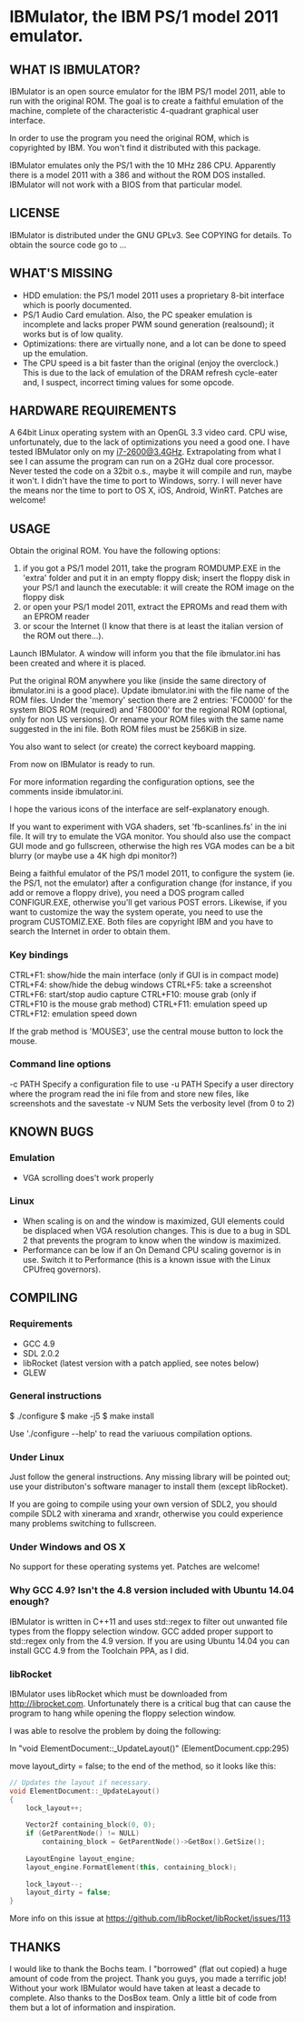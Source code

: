# IBMulator, the IBM PS/1 model 2011 emulator.


## WHAT IS IBMULATOR?

IBMulator is an open source emulator for the IBM PS/1 model 2011, able to run 
with the original ROM. The goal is to create a faithful emulation of the 
machine, complete of the characteristic 4-quadrant graphical user interface.

In order to use the program you need the original ROM, which is copyrighted by 
IBM. You won't find it distributed with this package.

IBMulator emulates only the PS/1 with the 10 MHz 286 CPU. Apparently there is
a model 2011 with a 386 and without the ROM DOS installed. IBMulator will not 
work with a BIOS from that particular model.


## LICENSE

IBMulator is distributed under the GNU GPLv3. See COPYING for details.
To obtain the source code go to ...


## WHAT'S MISSING

* HDD emulation: the PS/1 model 2011 uses a proprietary 8-bit interface which is
poorly documented.
* PS/1 Audio Card emulation. Also, the PC speaker emulation is incomplete and 
lacks proper PWM sound generation (realsound); it works but is of low quality.
* Optimizations: there are virtually none, and a lot can be done to speed up the
emulation.
* The CPU speed is a bit faster than the original (enjoy the overclock.) This 
is due to the lack of emulation of the DRAM refresh cycle-eater and, I suspect,
incorrect timing values for some opcode.


## HARDWARE REQUIREMENTS

A 64bit Linux operating system with an OpenGL 3.3 video card.
CPU wise, unfortunately, due to the lack of optimizations you need a good one. 
I have tested IBMulator only on my i7-2600@3.4GHz. Extrapolating from what I 
see I can assume the program can run on a 2GHz dual core processor. 
Never tested the code on a 32bit o.s., maybe it will compile and run, maybe it 
won't.
I didn't have the time to port to Windows, sorry.
I will never have the means nor the time to port to OS X, iOS, Android, WinRT.
Patches are welcome!


## USAGE

Obtain the original ROM. You have the following options:
1. if you got a PS/1 model 2011, take the program ROMDUMP.EXE in the 'extra' 
folder and put it in an empty floppy disk; insert the floppy disk in your PS/1 
and launch the executable: it will create the ROM image on the floppy disk
2. or open your PS/1 model 2011, extract the EPROMs and read them with an EPROM 
reader
3. or scour the Internet (I know that there is at least the italian version of 
the ROM out there...).

Launch IBMulator. A window will inform you that the file ibmulator.ini has 
been created and where it is placed.

Put the original ROM anywhere you like (inside the same directory of 
ibmulator.ini is a good place). 
Update ibmulator.ini with the file name of the ROM files. Under the 'memory' 
section there are 2 entries: 'FC0000' for the system BIOS ROM (required) and 
'F80000' for the regional ROM (optional, only for non US versions). Or rename 
your ROM files with the same name suggested in the ini file. Both ROM files must
be 256KiB in size.

You also want to select (or create) the correct keyboard mapping.

From now on IBMulator is ready to run.

For more information regarding the configuration options, see the comments 
inside ibmulator.ini.

I hope the various icons of the interface are self-explanatory enough.

If you want to experiment with VGA shaders, set 'fb-scanlines.fs' in the ini 
file. It will try to emulate the VGA monitor. You should also use the compact
GUI mode and go fullscreen, otherwise the high res VGA modes can be a bit blurry
(or maybe use a 4K high dpi monitor?)

Being a faithful emulator of the PS/1 model 2011, to configure the system (ie. 
the PS/1, not the emulator) after a configuration change (for instance, if you 
add or remove a floppy drive), you need a DOS program called CONFIGUR.EXE, 
otherwise you'll get various POST errors. Likewise, if you want to customize 
the way the system operate, you need to use the program CUSTOMIZ.EXE. Both files 
are copyright IBM and you have to search the Internet in order to obtain them.


### Key bindings

CTRL+F1: show/hide the main interface (only if GUI is in compact mode)
CTRL+F4: show/hide the debug windows
CTRL+F5: take a screenshot
CTRL+F6: start/stop audio capture
CTRL+F10: mouse grab (only if CTRL+F10 is the mouse grab method)
CTRL+F11: emulation speed up
CTRL+F12: emulation speed down

If the grab method is 'MOUSE3', use the central mouse button to lock the
mouse.

### Command line options

-c PATH  Specify a configuration file to use
-u PATH  Specify a user directory where the program read the ini file from and 
store new files, like screenshots and the savestate
-v NUM  Sets the verbosity level (from 0 to 2)


## KNOWN BUGS

### Emulation

* VGA scrolling does't work properly

### Linux

* When scaling is on and the window is maximized, GUI elements could be 
displaced when VGA resolution changes. This is due to a bug in SDL 2 that 
prevents the program to know when the window is maximized.
* Performance can be low if an On Demand CPU scaling governor is in use. Switch 
it to Performance (this is a known issue with the Linux CPUfreq governors).


## COMPILING

### Requirements

* GCC 4.9
* SDL 2.0.2
* libRocket (latest version with a patch applied, see notes below)
* GLEW

### General instructions

$ ./configure
$ make -j5
$ make install

Use './configure --help' to read the variuous compilation options.

### Under Linux

Just follow the general instructions. Any missing library will be pointed out;
use your distributon's software manager to install them (except libRocket).

If you are going to compile using your own version of SDL2, you should compile 
SDL2 with xinerama and xrandr, otherwise you could experience many problems 
switching to fullscreen.

### Under Windows and OS X

No support for these operating systems yet. Patches are welcome!

### Why GCC 4.9? Isn't the 4.8 version included with Ubuntu 14.04 enough?

IBMulator is written in C++11 and uses std::regex to filter out unwanted 
file types from the floppy selection window. GCC added proper support to
std::regex only from the 4.9 version.
If you are using Ubuntu 14.04 you can install GCC 4.9 from the Toolchain PPA, as
I did.

### libRocket

IBMulator uses libRocket which must be downloaded from http://librocket.com. 
Unfortunately there is a critical bug that can cause the program to hang while 
opening the floppy selection window.

I was able to resolve the problem by doing the following:

In "void ElementDocument::_UpdateLayout()" (ElementDocument.cpp:295)

move layout_dirty = false; to the end of the method, so it looks like this:

```cpp
// Updates the layout if necessary.
void ElementDocument::_UpdateLayout()
{
	lock_layout++;
	
	Vector2f containing_block(0, 0);
	if (GetParentNode() != NULL)
	    containing_block = GetParentNode()->GetBox().GetSize();
	
	LayoutEngine layout_engine;
	layout_engine.FormatElement(this, containing_block);
	
	lock_layout--;
	layout_dirty = false;
}
```

More info on this issue at https://github.com/libRocket/libRocket/issues/113


## THANKS

I would like to thank the Bochs team. I "borrowed" (flat out copied) a 
huge amount of code from the project. Thank you guys, you made a terrific job! 
Without your work IBMulator would have taken at least a decade to complete.
Also thanks to the DosBox team. Only a little bit of code from them but a lot of 
information and inspiration.
